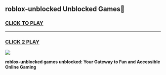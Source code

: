 
## roblox-unblocked Unblocked Games👋
<h3>
<a href="https://news.freeplayer.one?title=roblox-unblocked&ref=16F">CLICK TO PLAY</a></h3>
<hr>

<h3>
<a href="https://news.freeplayer.one?title=roblox-unblocked&ref=16F">CLICK 2 PLAY</a>
  
</h3>

<a href="https://news.freeplayer.one?title=roblox-unblocked&ref=16F/"><img src="https://clearcache.store/games.png"></a>


**roblox-unblocked games unblocked: Your Gateway to Fun and Accessible Online Gaming**
